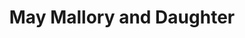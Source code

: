 ---
title: "May Mallory and Daughter"
description: "Brief description of the item"
draft: false
img: may_mallory_and_daughter.png
weight: 32
toc: false
---